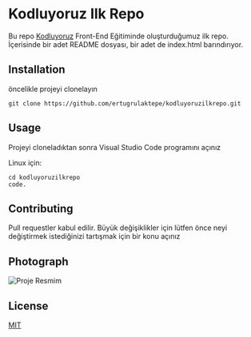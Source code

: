 # Kodluyoruz Ilk Repo
Bu repo [Kodluyoruz]() Front-End Eğitiminde oluşturduğumuz ilk repo. İçerisinde bir adet README dosyası, bir adet de index.html barındırıyor.

## Installation
öncelikle projeyi clonelayın
```
git clone https://github.com/ertugrulaktepe/kodluyoruzilkrepo.git
```

## Usage
Projeyi cloneladıktan sonra Visual Studio Code programını açınız

Linux için:

```linux
cd kodluyoruzilkrepo
code.
```
## Contributing
Pull requestler kabul edilir. Büyük değişiklikler için lütfen önce neyi değiştirmek istediğinizi tartışmak için bir konu açınız

## Photograph
![Proje Resmim](https://www.haberler23.com/wp-content/uploads/2020/03/yazilim_mimarisi1.jpg)

## License

[MIT](https://choosealicense.com/licenses/mit/)
